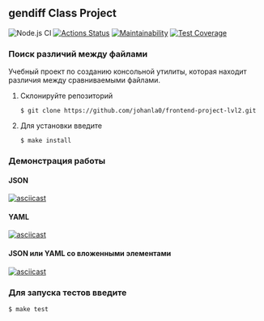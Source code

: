 ## gendiff Class Project

![Node.js CI](https://github.com/johanla0/frontend-project-lvl2/workflows/Node.js%20CI/badge.svg)
[![Actions Status](https://github.com/johanla0/frontend-project-lvl2/workflows/hexlet-check/badge.svg)](https://github.com/johanla0/frontend-project-lvl2/actions)
[![Maintainability](https://api.codeclimate.com/v1/badges/08e7d1cbda0b5b3797ab/maintainability)](https://codeclimate.com/github/johanla0/frontend-project-lvl2/maintainability)
[![Test Coverage](https://api.codeclimate.com/v1/badges/08e7d1cbda0b5b3797ab/test_coverage)](https://codeclimate.com/github/johanla0/frontend-project-lvl2/test_coverage)

### Поиск различий между файлами

Учебный проект по созданию консольной утилиты, которая находит различия между сравниваемыми файлами.

1. Склонируйте репозиторий
   ```
   $ git clone https://github.com/johanla0/frontend-project-lvl2.git
   ```
2. Для установки введите
   ```
   $ make install
   ```

### Демонстрация работы

#### JSON

[![asciicast](https://asciinema.org/a/NsZbg2Od0MEvvMyHLiNsns1R6.svg)](https://asciinema.org/a/NsZbg2Od0MEvvMyHLiNsns1R6)

#### YAML
[![asciicast](https://asciinema.org/a/z6oYYekhfEGkkU6IkKmr84ETO.svg)](https://asciinema.org/a/z6oYYekhfEGkkU6IkKmr84ETO)

#### JSON или YAML со вложенными элементами

[![asciicast](https://asciinema.org/a/QJhwPabPPhga8khYyy9Tfxt0F.svg)](https://asciinema.org/a/QJhwPabPPhga8khYyy9Tfxt0F)

### Для запуска тестов введите

```
$ make test
```

